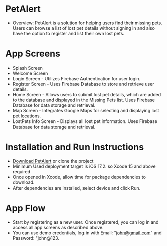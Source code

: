  # PetAlert

* Overview: PetAlert is a solution for helping users find their missing pets. Users can browse a list of lost pet details without signing in and also have the option to register and list their own lost pets.

# App Screens
* Splash Screen
* Welcome Screen
* Login Screen - Utilizes Firebase Authentication for user login.
* Register Screen - Uses Firebase Database to store and retrieve user details.
* Home Screen - Allows users to submit lost pet details, which are added to the database and displayed in the Missing Pets list. Uses Firebase Database for data storage and retrieval.
* Map Screen - Integrates Google Maps for selecting and displaying lost pet locations.
* LostPets Info Screen - Displays all lost pet information. Uses Firebase Database for data storage and retrieval.

# Installation and Run Instructions
- [Download PetAlert](https://github.com/vengatesh1005/PetAlert) or clone the project
- Minimum Used deployment target is iOS 17.2. so Xcode 15 and above required
- Once opened in Xcode, allow time for package dependencies to download.
- After dependencies are installed, select device and click Run.

# App Flow
* Start by registering as a new user. Once registered, you can log in and access all app screens as described above.
* You can use demo credentials, log in with Email: "john@gmail.com" and Password: "john@123.


